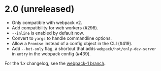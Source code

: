 # 2.0 (unreleased)

- Only compatible with webpack v2.
- Add compatibility for web workers (#298).
- `--inline` is enabled by default now.
- Convert to `yargs` to handle commandline options.
- Allow a `Promise` instead of a config object in the CLI (#419).
- Add `--hot-only` flag, a shortcut that adds `webpack/hot/only-dev-server` in `entry` in the webpack config (#439).

For the 1.x changelog, see the [webpack-1 branch](https://github.com/webpack/webpack-dev-server/blob/webpack-1/CHANGELOG.md).
